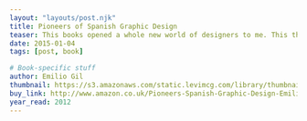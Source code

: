 ```yaml
---
layout: "layouts/post.njk"
title: Pioneers of Spanish Graphic Design
teaser: This books opened a whole new world of designers to me. This thing is a gold mine of graphic inspiration.
date: 2015-01-04
tags: [post, book]

# Book-specific stuff
author: Emilio Gil
thumbnail: https://s3.amazonaws.com/static.levimcg.com/library/thumbnail-pioneers.png
buy_link: http://www.amazon.co.uk/Pioneers-Spanish-Graphic-Design-Emilio/dp/0981780563
year_read: 2012
---
```

